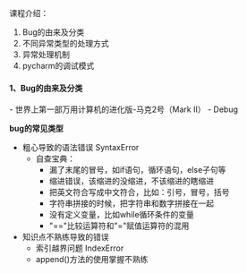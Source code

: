 课程介绍：
1. Bug的由来及分类
2. 不同异常类型的处理方式
3. 异常处理机制
4. pycharm的调试模式

<h4>1、Bug的由来及分类</h4>
- 世界上第一部万用计算机的进化版-马克2号（Mark II）
- Debug

**bug的常见类型**
- 粗心导致的语法错误 SyntaxError
  - 自查宝典：
    - 漏了末尾的冒号，如if语句，循环语句，else子句等
    - 缩进错误，该缩进的没缩进，不该缩进的瞎缩进
    - 把英文符合写成中文符合，比如：引号，冒号，括号
    - 字符串拼接的时候，把字符串和数字拼接在一起
    - 没有定义变量，比如while循环条件的变量
    - "=="比较运算符和"="赋值运算符的混用
- 知识点不熟练导致的错误
  - 索引越界问题 IndexError
  - append()方法的使用掌握不熟练